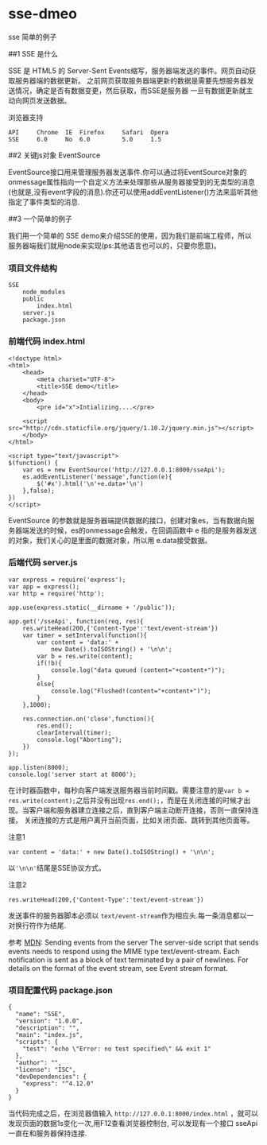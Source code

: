 # sse-dmeo
sse 简单的例子

##1 SSE 是什么

SSE 是 HTML5 的 Server-Sent Events缩写，服务器端发送的事件。网页自动获取服务器端的数据更新。
之前网页获取服务器端更新的数据是需要先想服务器发送情况，确定是否有数据变更，然后获取，而SSE是服务器
一旦有数据更新就主动向网页发送数据。

浏览器支持

	API		Chrome 	IE 	Firefox 	Safari 	Opera				
	SSE		6.0 	No 	6.0 		5.0 	1.5

##2 关键js对象 EventSource

EventSource接口用来管理服务器发送事件.你可以通过将EventSource对象的onmessage属性指向一个自定义方法来处理那些从服务器接受到的无类型的消息(也就是,没有event字段的消息).你还可以使用addEventListener()方法来监听其他指定了事件类型的消息.

##3 一个简单的例子

我们用一个简单的 SSE demo来介绍SSE的使用，因为我们是前端工程师，所以服务器端我们就用node来实现(ps:其他语言也可以的，只要你愿意)。

### 项目文件结构

	SSE
		node_modules
		public
			index.html
		server.js
		package.json

### 前端代码 index.html

	<!doctype html>
	<html>
		<head>
			<meta charset="UTF-8">
			<title>SSE demo</title>
		</head>
		<body>
			<pre id="x">Intializing....</pre>

		<script src="http://cdn.staticfile.org/jquery/1.10.2/jquery.min.js"></script>
		</body>
	</html>

	<script type="text/javascript">
	$(function() {
		var es = new EventSource('http://127.0.0.1:8000/sseApi');
		es.addEventListener('message',function(e){
			$('#x').html('\n'+e.data+'\n')
		},false);
	})
	</script>

EventSource 的参数就是服务器端提供数据的接口，创建对象es，当有数据向服务器端发送的时候，es的onmessage会触发，在回调函数中
e 指的是服务器发送的对象，我们关心的是里面的数据对象，所以用 e.data接受数据。

### 后端代码  server.js

	var express = require('express');
	var app = express();
	var http = require('http');

	app.use(express.static(__dirname + '/public'));

	app.get('/sseApi', function(req, res){
		res.writeHead(200,{'Content-Type':'text/event-stream'})
		var timer = setInterval(function(){
			var content = 'data:' + 
				new Date().toISOString() + '\n\n';
			var b = res.write(content);
			if(!b){
				console.log("data queued (content="+content+")");
			}
			else{
				console.log("Flushed!(content="+content+")");
			}
		},1000);
		
		res.connection.on('close',function(){
			res.end();
			clearInterval(timer);
			console.log("Aborting");
		})
	});

	app.listen(8000);
	console.log('server start at 8000');

在计时器函数中，每秒向客户端发送服务器当前时间戳。需要注意的是```var b = res.write(content);```之后并没有出现```res.end();```，而是在关闭连接的时候才出现。当客户端和服务器建立连接之后，直到客户端主动断开连接，否则一直保持连接。
关闭连接的方式是用户离开当前页面，比如关闭页面、跳转到其他页面等。

注意1

	var content = 'data:' + new Date().toISOString() + '\n\n';

以```'\n\n'```结尾是SSE协议方式。

注意2

	res.writeHead(200,{'Content-Type':'text/event-stream'})

发送事件的服务器脚本必须以 ```text/event-stream```作为相应头.每一条消息都以一对换行符作为结尾.

参考 [MDN](https://developer.mozilla.org/en-US/docs/Server-sent_events/Using_server-sent_events):
Sending events from the server
The server-side script that sends events needs to respond using the MIME type text/event-stream. Each notification is sent as a block of text terminated by a pair of newlines. For details on the format of the event stream, see Event stream format.



### 项目配置代码 package.json

	{
	  "name": "SSE",
	  "version": "1.0.0",
	  "description": "",
	  "main": "index.js",
	  "scripts": {
	    "test": "echo \"Error: no test specified\" && exit 1"
	  },
	  "author": "",
	  "license": "ISC",
	  "devDependencies": {
	    "express": "^4.12.0"
	  }
	}

当代码完成之后，在浏览器值输入 ```http://127.0.0.1:8000/index.html``` ，就可以发现页面的数据1s变化一次,用F12查看浏览器控制台,
可以发现有一个接口 sseApi 一直在和服务器保持连接.
